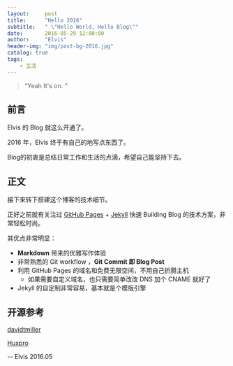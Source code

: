```yaml
---
layout:     post
title:      "Hello 2016"
subtitle:   " \"Hello World, Hello Blog\""
date:       2016-05-29 12:00:00
author:     "Elvis"
header-img: "img/post-bg-2016.jpg"
catalog: true
tags:
    - 生活
---
```


> “Yeah It's on. ”


## 前言

Elvis 的 Blog 就这么开通了。



2016 年，Elvis 终于有自己的地写点东西了。



Blog的初衷是总结日常工作和生活的点滴，希望自己能坚持下去。




## 正文

接下来转下搭建这个博客的技术细节。  

正好之前就有关注过 [GitHub Pages](https://pages.github.com/) + [Jekyll](http://jekyllrb.com/) 快速 Building Blog 的技术方案，非常轻松时尚。

其优点非常明显：

* **Markdown** 带来的优雅写作体验
* 非常熟悉的 Git workflow ，**Git Commit 即 Blog Post**
* 利用 GitHub Pages 的域名和免费无限空间，不用自己折腾主机
	* 如果需要自定义域名，也只需要简单改改 DNS 加个 CNAME 就好了 
* Jekyll 的自定制非常容易，基本就是个模版引擎




## 开源参考


[davidtmiller](https://github.com/BlackrockDigital/startbootstrap-clean-blog-jekyll)

[Huxpro](https://github.com/Huxpro/huxpro.github.io)


-- Elvis 2016.05



